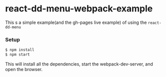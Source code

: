 # react-dd-menu-webpack-example

This s a simple example(and the gh-pages live example) of using the `react-dd-menu`

### Setup

```bash
$ npm install
$ npm start
```

This will install all the dependencies, start the webpack-dev-server, and open the browser.

